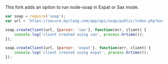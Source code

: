 This fork adds an option to run node-soap in Expat or Sax mode.

``` javascript
var soap = require('soap');
var url = 'https://secure.myclang.com/app/api/soap/public/index.php?wsdl';

soap.createClient(url, {parser: 'sax'}, function(err, client) {
    console.log('client created using sax', process.hrtime());
});

soap.createClient(url, {parser: 'expat'}, function(err, client) {
    console.log('client created using expat', process.hrtime());
});
```

